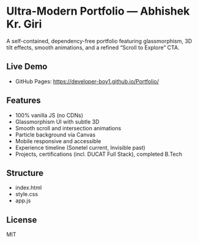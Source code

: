 # Ultra-Modern Portfolio — Abhishek Kr. Giri

A self-contained, dependency-free portfolio featuring glassmorphism, 3D tilt effects, smooth animations, and a refined “Scroll to Explore” CTA.

## Live Demo
- GitHub Pages: https://developer-boy1.github.io/Portfolio/

## Features
- 100% vanilla JS (no CDNs)
- Glassmorphism UI with subtle 3D
- Smooth scroll and intersection animations
- Particle background via Canvas
- Mobile responsive and accessible
- Experience timeline (Sonetel current, Invisible past)
- Projects, certifications (incl. DUCAT Full Stack), completed B.Tech

## Structure
- index.html
- style.css
- app.js

## License
MIT
